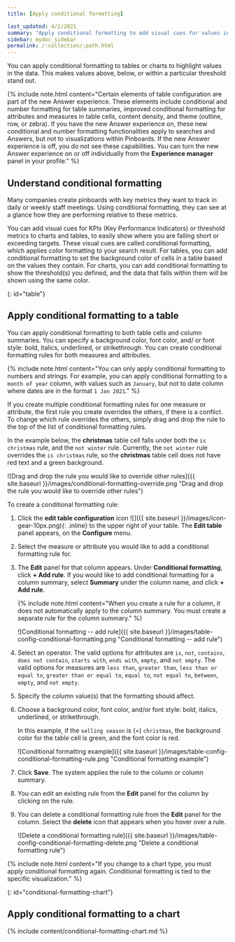 ```yaml
---
title: [Apply conditional formatting]

last_updated: 4/2/2021
summary: "Apply conditional formatting to add visual cues for values in your data."
sidebar: mydoc_sidebar
permalink: /:collection/:path.html
---
```


You can apply conditional formatting to tables or charts to highlight values in the data. This makes values above, below, or within a particular threshold stand out.

{% include note.html content="Certain elements of table configuration are part of the new Answer experience. These elements include conditional and number formatting for table summaries, improved conditional formatting for attributes and measures in table cells, content density, and theme (outline, row, or zebra). If you have the new Answer experience on, these new conditional and number formatting functionalities apply to searches and Answers, but not to visualizations within Pinboards. If the new Answer experience is off, you do not see these capabilities. You can turn the new Answer experience on or off individually from the <strong>Experience manager</strong> panel in your profile." %}

## Understand conditional formatting

Many companies create pinboards with key metrics they want to track in daily or weekly staff meetings. Using conditional formatting, they can see at a glance how they are performing relative to these metrics.

You can add visual cues for KPIs (Key Performance Indicators) or threshold metrics to charts and tables, to easily show where you are falling short or exceeding targets. These visual cues are called conditional formatting, which applies color formatting to your search result. For tables, you can add conditional formatting to set the background color of cells in a table based on the values they contain. For charts, you can add conditional formatting to show the threshold(s) you defined, and the data that falls within them will be shown using the same color.

{: id="table"}
## Apply conditional formatting to a table

You can apply conditional formatting to both table cells and column summaries. You can specify a background color, font color, and/ or font style: bold, italics, underlined, or strikethrough. You can create conditional formatting rules for both measures and attributes.

{% include note.html content="You can only apply conditional formatting to numbers and strings. For example, you can apply conditional formatting to a <code>month of year</code> column, with values such as <code>January</code>, but not to date column where dates are in the format <code>1 Jan 2021</code>." %}

If you create multiple conditional formatting rules for one measure or attribute, the first rule you create overrides the others, if there is a conflict. To change which rule overrides the others, simply drag and drop the rule to the top of the list of conditional formatting rules.

In the example below, the **christmas** table cell falls under both the `is christmas` rule, and the `not winter` rule. Currently, the `not winter` rule overrides the `is christmas` rule, so the **christmas** table cell does not have red text and a green background.

![Drag and drop the rule you would like to override other rules]({{ site.baseurl }}/images/conditional-formatting-override.png "Drag and drop the rule you would like to override other rules")

To create a conditional formatting rule:

1. Click the **edit table configuration** icon ![]({{ site.baseurl }}/images/icon-gear-10px.png){: .inline} to the upper right of your table. The **Edit table** panel appears, on the **Configure** menu.

2. Select the measure or attribute you would like to add a conditional formatting rule for.

3. The **Edit** panel for that column appears. Under **Conditional formatting**, click **+ Add rule**. If you would like to add conditional formatting for a column summary, select **Summary** under the column name, and click **+ Add rule**.

    {% include note.html content="When you create a rule for a column, it does not automatically apply to the column summary. You must create a separate rule for the column summary." %}

    ![Conditional formatting -- add rule]({{ site.baseurl }}/images/table-config-conditional-formatting.png "Conditional formatting -- add rule")

4. Select an operator. The valid options for attributes are `is`, `not`, `contains`, `does not contain`, `starts with`, `ends with`, `empty`, and `not empty`. The valid options for measures are `less than`, `greater than`, `less than or equal to`, `greater than or equal to`, `equal to`, `not equal to`, `between`, `empty`, and `not empty`.

5. Specify the column value(s) that the formatting should affect.

6. Choose a background color, font color, and/or font style: bold, italics, underlined, or strikethrough.

    In this example, if the `selling season` is (=) `christmas`, the background color for the table cell is green, and the font color is red.

    ![Conditional formatting example]({{ site.baseurl }}/images/table-config-conditional-formatting-rule.png "Conditional formatting example")

7. Click **Save**. The system applies the rule to the column or column summary.

8. You can edit an existing rule from the **Edit** panel for the column by clicking on the rule.

8. You can delete a conditional formatting rule from the **Edit** panel for the column. Select the **delete** icon that appears when you hover over a rule.

    ![Delete a conditional formatting rule]({{ site.baseurl }}/images/table-config-conditional-formatting-delete.png "Delete a conditional formatting rule")

{% include note.html content="If you change to a chart type, you must apply conditional formatting again. Conditional formatting is tied to the specific visualization." %}

{: id="conditional-formatting-chart"}
## Apply conditional formatting to a chart

{% include content/conditional-formatting-chart.md %}
